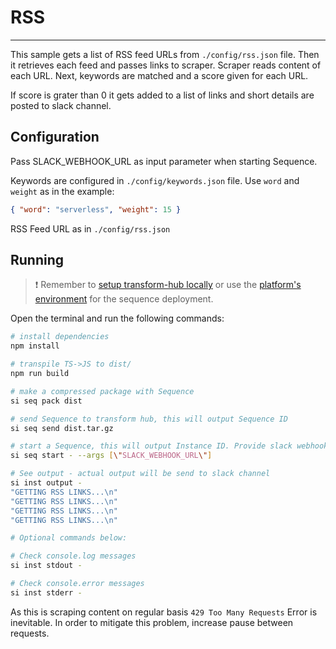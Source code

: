 # RSS

___

This sample gets a list of RSS feed URLs from `./config/rss.json` file. Then it retrieves each feed and passes links to scraper.
Scraper reads content of each URL. Next, keywords are matched and a score given for each URL.

If score is grater than 0 it gets added to a list of links and short details are posted to slack channel.

## Configuration

Pass SLACK_WEBHOOK_URL as input parameter when starting Sequence.

Keywords are configured in `./config/keywords.json` file. Use `word` and `weight` as in the example:

```json
{ "word": "serverless", "weight": 15 }
```

RSS Feed URL as in `./config/rss.json`

## Running

> ❗ Remember to [setup transform-hub locally](https://docs.scramjet.org/platform/self-hosted-installation) or use the [platform's environment](https://docs.scramjet.org/platform/quick-start) for the sequence deployment.

Open the terminal and run the following commands:

```bash
# install dependencies
npm install

# transpile TS->JS to dist/
npm run build

# make a compressed package with Sequence
si seq pack dist

# send Sequence to transform hub, this will output Sequence ID
si seq send dist.tar.gz

# start a Sequence, this will output Instance ID. Provide slack webhook URL as input parameter
si seq start - --args [\"SLACK_WEBHOOK_URL\"]

# See output - actual output will be send to slack channel
si inst output -
"GETTING RSS LINKS...\n"
"GETTING RSS LINKS...\n"
"GETTING RSS LINKS...\n"
"GETTING RSS LINKS...\n"

# Optional commands below:

# Check console.log messages
si inst stdout -

# Check console.error messages
si inst stderr -
```

As this is scraping content on regular basis `429 Too Many Requests` Error is inevitable. In order to mitigate this problem, increase pause between requests.
